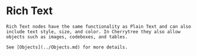 
# Rich Text


	Rich Text nodes have the same functionality as Plain Text and can also include text style, size, and color. In Cherrytree they also allow objects such as images, codeboxes, and tables.
	
	See [Objects](../Objects.md) for more details.
